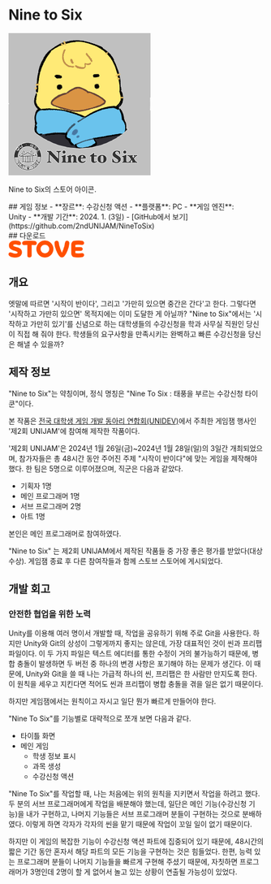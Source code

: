 # Nine to Six

<div style="display:flex; flex-flow:row wrap-reverse;">
    <div style="display:flex; flex-flow:row wrap; min-width:50%; flex:1;">
        <md-block style="min-width:fit-content; padding-right:30px; flex:1;">
            ## 게임 정보
            - **장르**: 수강신청 액션
            - **플랫폼**: PC
            - **게임 엔진**: Unity
            - **개발 기간**: 2024. 1. (3일)
            - [GitHub에서 보기](https://github.com/2ndUNIJAM/NineToSix)
        </md-block>
        <md-block style="width:200px;">
            ## 다운로드
            <div style="width=100%; max-width:150px;">
                <a href="https://store.onstove.com/ko/games/3037" target="_blank">
                    <img src="/assets/images/icons/dlbadge_stove.svg" width=100%/>
                </a>
            </div>
        </md-block>
    </div>
    <div class="caption_img">
        <img src="/assets/images/NineToSix_banner.png" width=100%/>
        <p class="card_item_text">Nine to Six의 스토어 아이콘.</p>
    </div>
</div>

## 개요
엣말에 따르면 '시작이 반이다', 그리고 '가만히 있으면 중간은 간다'고 한다. 그렇다면 '시작하고 가만히 있으면' 목적지에는 이미 도달한 게 아닐까?
"Nine to Six"에서는 '시작하고 가만히 있기'를 신념으로 하는 대학생들의 수강신청을 학과 사무실 직원인 당신이 직접 해 줘야 한다.
학생들의 요구사항을 만족시키는 완벽하고 빠른 수강신청을 당신은 해낼 수 있을까?

## 제작 정보
"Nine to Six"는 약칭이며, 정식 명칭은 "Nine To Six : 태풍을 부르는 수강신청 타이쿤"이다.

본 작품은 [전국 대학생 게임 개발 동아리 연합회(UNIDEV)](https://unidev-page.notion.site/UNIDEV-06fff344b68748a29d5e7a1d05d7dd18)에서 주최한 게임잼 행사인 '제2회 UNIJAM'에 참여해 제작한 작품이다.

'제2회 UNIJAM'은 2024년 1월 26일(금)~2024년 1월 28일(일)의 3일간 개최되었으며,
참가자들은 총 48시간 동안 주어진 주제 "시작이 반이다"에 맞는 게임을 제작해야 했다.
한 팀은 5명으로 이루어졌으며, 직군은 다음과 같았다.

- 기획자 1명
- 메인 프로그래머 1명
- 서브 프로그래머 2명
- 아트 1명

본인은 메인 프로그래머로 참여하였다.

"Nine to Six" 는 제2회 UNIJAM에서 제작된 작품들 중 가장 좋은 평가를 받았다(대상 수상).
게임잼 종료 후 다른 참여작들과 함께 스토브 스토어에 게시되었다.

## 개발 회고

### 안전한 협업을 위한 노력
Unity를 이용해 여러 명이서 개발할 때, 작업을 공유하기 위해 주로 Git을 사용한다.
하지만 Unity와 Git의 상성이 그렇게까지 좋지는 않은데, 가장 대표적인 것이 씬과 프리팹 파일이다.
이 두 가지 파일은 텍스트 에디터를 통한 수정이 거의 불가능하기 때문에, 병합 충돌이 발생하면
두 버전 중 하나의 변경 사항은 포기해야 하는 문제가 생긴다.
이 때문에, Unity와 Git을 쓸 때 나는 가급적 하나의 씬, 프리팹은 한 사람만 만지도록 한다.
이 원칙을 세우고 지킨다면 적어도 씬과 프리팹이 병합 충돌을 겪을 일은 없기 때문이다.

하지만 게임잼에서는 원칙이고 자시고 일단 뭔가 빠르게 만들어야 한다.

"Nine To Six"를 기능별로 대략적으로 쪼개 보면 다음과 같다.

- 타이틀 화면
- 메인 게임
  - 학생 정보 표시
  - 과목 생성
  - 수강신청 액션

"Nine To Six"를 작업할 때, 나는 처음에는 위의 원칙을 지키면서 작업을 하려고 했다.
두 분의 서브 프로그래머에게 작업을 배분해야 했는데, 일단은 메인 기능(수강신청 기능)을 내가 구현하고,
나머지 기능들은 서브 프로그래머 분들이 구현하는 것으로 분배하였다.
이렇게 하면 각자가 각자의 씬을 맡기 때문에 작업이 꼬일 일이 없기 때문이다.

하지만 이 게임의 복잡한 기능이 수강신청 액션 파트에 집중되어 있기 때문에,
48시간의 짧은 기간 동안 혼자서 해당 파트의 모든 기능을 구현하는 것은 힘들었다.
한편, 능력 있는 프로그래머 분들이 나머지 기능들을 빠르게 구현해 주셨기 때문에,
자칫하면 프로그래머가 3명인데 2명이 할 게 없어서 놀고 있는 상황이 연출될 가능성이 있었다.
